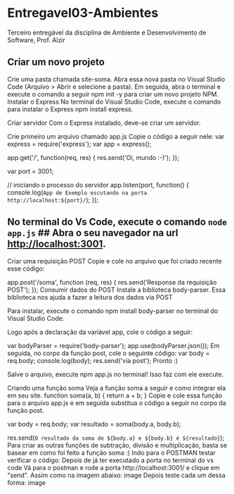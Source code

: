 # Entregavel03-Ambientes
Terceiro entregável da disciplina de Ambiente e Desenvolvimento de Software, Prof. Alzir

## Criar um novo projeto
Crie uma pasta chamada site-soma.
Abra essa nova pasta no Visual Studio Code (Arquivo > Abrir e selecione a pasta).
Em seguida, abra o terminal e execute o comando a seguir npm init -y para criar um novo projeto NPM.
Instalar o Express
No terminal do Visual Studio Code, execute o comando para instalar o Express npm install express.

Criar servidor
Com o Express instalado, deve-se criar um servidor.

Crie primeiro um arquivo chamado app.js
Copie o código a seguir nele:
var express = require('express');
var app = express();

app.get('/', function(req, res) {
  res.send('Oi, mundo :-)');
});

var port = 3001;

// iniciando o processo do servidor
app.listen(port, function() {
  console.log(`App de Exemplo escutando na porta http://localhost:${port}/`);
});
## No terminal do Vs Code, execute o comando `node app.js` ## Abra o seu navegador na url [http://localhost:3001](http://localhost:3001).
Criar uma requisição POST
Copie e cole no arquivo que foi criado recente esse código:

app.post('/soma', function (req, res) {
  res.send('Response da requisição POST');
});
Consumir dados do POST
Instale a biblioteca body-parser. Essa biblioteca nos ajuda a fazer a leitura dos dados via POST

Para instalar, execute o comando npm install body-parser no terminal do Visual Studio Code.

Logo após a declaração da variável app, cole o código a seguir:

var bodyParser = require('body-parser');
app.use(bodyParser.json());
Em seguida, no corpo da função post, cole o seguinte código:
var body = req.body;
console.log(body);
res.send('via post');
Pronto :)

Salve o arquivo, execute npm app.js no terminal! Isso faz com ele execute.

Criando uma função soma
Veja a função soma a seguir e como integrar ela em seu site.
function soma(a, b) {
  return a + b;
}
Copie e cole essa função para o arquivo app.js e em seguida substitua o código a seguir no corpo da função post.

var body = req.body;
var resultado = soma(body.a, body.b);

res.send(`O resultado da soma de ${body.a} e ${body.b} é ${resultado}`);
Para criar as outras funções de subtração, divisão e multiplicação, basta se basear em como foi feito a função soma :)
Indo para o POSTMAN testar verificar o código:
Depois de já ter executado a porta no terminal do vs code
Vá para o postman e rode a porta http://localhost:3001/ e clique em "send". Assim como na imagem abaixo: image
Depois teste cada um dessa forma: image
